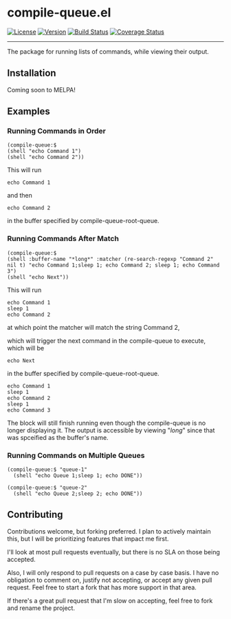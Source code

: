 # compile-queue.el
[![License](https://img.shields.io/badge/license-GPL_3-green.svg)](https://www.gnu.org/licenses/gpl-3.0.txt)
[![Version](https://img.shields.io/github/v/tag/tyler-dodge/compile-queue)](https://github.com/tyler-dodge/compile-queue/releases)
[![Build Status](https://travis-ci.org/tyler-dodge/compile-queue.svg?branch=master)](https://travis-ci.org/github/tyler-dodge/compile-queue)
[![Coverage Status](https://coveralls.io/repos/github/tyler-dodge/compile-queue/badge.svg?branch=master)](https://coveralls.io/github/tyler-dodge/compile-queue)

---

The package for running lists of commands, while viewing their output.

## Installation

Coming soon to MELPA!

## Examples

### Running Commands in Order

```
(compile-queue:$
(shell "echo Command 1")
(shell "echo Command 2"))
```

This will run
```
echo Command 1
```

and then

```
echo Command 2
```

in the buffer specified by compile-queue-root-queue.


### Running Commands After Match

```
(compile-queue:$
(shell :buffer-name "*long*" :matcher (re-search-regexp "Command 2" nil t) "echo Command 1;sleep 1; echo Command 2; sleep 1; echo Command 3")
(shell "echo Next"))
```

This will run
```
echo Command 1
sleep 1
echo Command 2
```

at which point the matcher will match the string Command 2,

which will trigger the next command in the compile-queue to execute,
which will be

```
echo Next
```

in the buffer specified by compile-queue-root-queue.


```
echo Command 1
sleep 1
echo Command 2
sleep 1
echo Command 3
```

The block will still finish running even though the compile-queue is no longer displaying it. The output is accessible by viewing "*long*" since that was spceified as the buffer's name.


### Running Commands on Multiple Queues

```
(compile-queue:$ "queue-1"
  (shell "echo Queue 1;sleep 1; echo DONE"))

(compile-queue:$ "queue-2"
  (shell "echo Queue 2;sleep 2; echo DONE"))
```

## Contributing

Contributions welcome, but forking preferred.
I plan to actively maintain this, but I will be prioritizing features that impact me first.

I'll look at most pull requests eventually, but there is no SLA on those being accepted.

Also, I will only respond to pull requests on a case by case basis.
I have no obligation to comment on, justify not accepting, or accept any given pull request.
Feel free to start a fork that has more support in that area.

If there's a great pull request that I'm slow on accepting, feel free to fork and rename the project.
